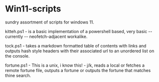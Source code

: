 # Win11-scripts
sundry assortment of scripts for windows 11.

kitteh.ps1 - is a basic implementation of a powershell based, very basic -- currently -- neofetch-adjacent workalike.

tock.ps1 - takes a markdown formatted table of contents with links and outputs hash style headers with their associated url to an unordered list on the console.

fortune.ps1 - This is a unix, i know this! - j/k, reads a local or fetches a remote fortune file, outputs a fortune or outputs the fortune that matches thine search.

